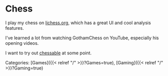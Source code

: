 # Chess

I play my chess on [lichess.org](https://www.lichess.org), which has a great UI and cool analysis features.

I've learned a lot from watching GothamChess on YouTube, especially his opening videos.

I want to try out [chessable](https://www.chessable.com/?page=landingpage) at some point.

Categories: [Games]({{< relref "/" >}}?Games=true),
[Gaming]({{< relref "/" >}}?Gaming=true)
